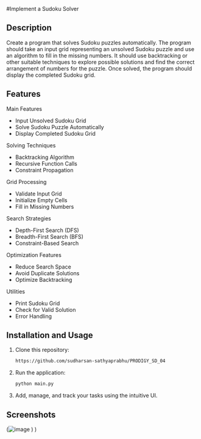 #Implement a Sudoku Solver
## Description
Create a program that solves Sudoku puzzles automatically. The program should take an input grid representing an unsolved Sudoku puzzle and use an algorithm to fill in the missing numbers.
It should use backtracking or other suitable techniques to explore possible solutions and find the correct arrangement of numbers for the puzzle. Once solved, the program should display the completed Sudoku grid.

## Features

Main Features

- Input Unsolved Sudoku Grid
- Solve Sudoku Puzzle Automatically
- Display Completed Sudoku Grid

Solving Techniques

- Backtracking Algorithm
- Recursive Function Calls
- Constraint Propagation

Grid Processing

- Validate Input Grid
- Initialize Empty Cells
- Fill in Missing Numbers

Search Strategies

- Depth-First Search (DFS)
- Breadth-First Search (BFS)
- Constraint-Based Search

Optimization Features

- Reduce Search Space
- Avoid Duplicate Solutions
- Optimize Backtracking

Utilities

- Print Sudoku Grid
- Check for Valid Solution
- Error Handling



## Installation and Usage

1. Clone this repository:

   
   ```bash
   https://github.com/sudharsan-sathyaprabhu/PRODIGY_SD_04
   ```

3. Run the application:

    ```bash
   python main.py
   ```

4. Add, manage, and track your tasks using the intuitive UI.

## Screenshots

   (![image](https://github.com/user-attachments/assets/233996c9-54b2-4f02-bc72-80202f4e6159)
)
)

